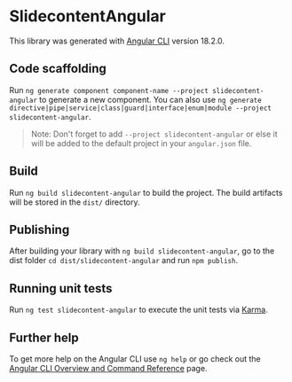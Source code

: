 # SlidecontentAngular

This library was generated with [Angular CLI](https://github.com/angular/angular-cli) version 18.2.0.

## Code scaffolding

Run `ng generate component component-name --project slidecontent-angular` to generate a new component. You can also use `ng generate directive|pipe|service|class|guard|interface|enum|module --project slidecontent-angular`.
> Note: Don't forget to add `--project slidecontent-angular` or else it will be added to the default project in your `angular.json` file. 

## Build

Run `ng build slidecontent-angular` to build the project. The build artifacts will be stored in the `dist/` directory.

## Publishing

After building your library with `ng build slidecontent-angular`, go to the dist folder `cd dist/slidecontent-angular` and run `npm publish`.

## Running unit tests

Run `ng test slidecontent-angular` to execute the unit tests via [Karma](https://karma-runner.github.io).

## Further help

To get more help on the Angular CLI use `ng help` or go check out the [Angular CLI Overview and Command Reference](https://angular.dev/tools/cli) page.
